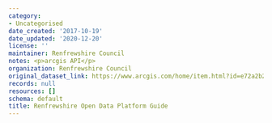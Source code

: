 ```yaml
---
category:
- Uncategorised
date_created: '2017-10-19'
date_updated: '2020-12-20'
license: ''
maintainer: Renfrewshire Council
notes: <p>arcgis API</p>
organization: Renfrewshire Council
original_dataset_link: https://www.arcgis.com/home/item.html?id=e72a2b2e62bb431dbb9dfa5bc46dcda1
records: null
resources: []
schema: default
title: Renfrewshire Open Data Platform Guide
---
```

